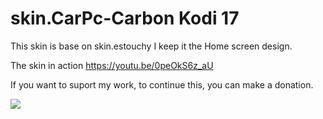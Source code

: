 # skin.CarPc-Carbon Kodi 17

This skin is base on skin.estouchy
I keep it the Home screen design.

The skin in action https://youtu.be/0peOkS6z_aU

If you want to suport my work, to continue this, you can make a donation.

[![](https://www.paypalobjects.com/en_US/i/btn/btn_donateCC_LG.gif)](https://www.paypal.com/cgi-bin/webscr?cmd=_s-xclick&hosted_button_id=AMXESTYHM96HN)

